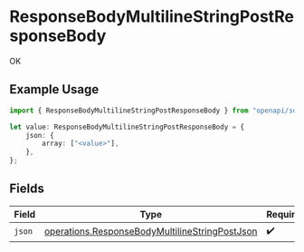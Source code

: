 # ResponseBodyMultilineStringPostResponseBody

OK

## Example Usage

```typescript
import { ResponseBodyMultilineStringPostResponseBody } from "openapi/sdk/models/operations";

let value: ResponseBodyMultilineStringPostResponseBody = {
    json: {
        array: ["<value>"],
    },
};
```

## Fields

| Field                                                                                                                   | Type                                                                                                                    | Required                                                                                                                | Description                                                                                                             |
| ----------------------------------------------------------------------------------------------------------------------- | ----------------------------------------------------------------------------------------------------------------------- | ----------------------------------------------------------------------------------------------------------------------- | ----------------------------------------------------------------------------------------------------------------------- |
| `json`                                                                                                                  | [operations.ResponseBodyMultilineStringPostJson](../../../sdk/models/operations/responsebodymultilinestringpostjson.md) | :heavy_check_mark:                                                                                                      | N/A                                                                                                                     |